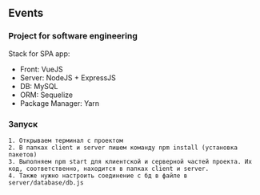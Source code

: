 ## Events
### Project for software engineering

Stack for SPA app:

- Front: VueJS
- Server: NodeJS + ExpressJS
- DB: MySQL
- ORM: Sequelize
- Package Manager: Yarn

### Запуск

    1. Открываем терминал с проектом
    2. В папках client и server пишем команду npm install (установка пакетов)
    3. Выполняем npm start для клиентской и серверной частей проекта. Их код, соответственно, находится в папках client и server.
    4. Также нужно настроить соединение с бд в файле в server/database/db.js

